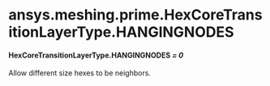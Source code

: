 # ansys.meshing.prime.HexCoreTransitionLayerType.HANGINGNODES



#### HexCoreTransitionLayerType.HANGINGNODES *= 0*

Allow different size hexes to be neighbors.

<!-- !! processed by numpydoc !! -->
